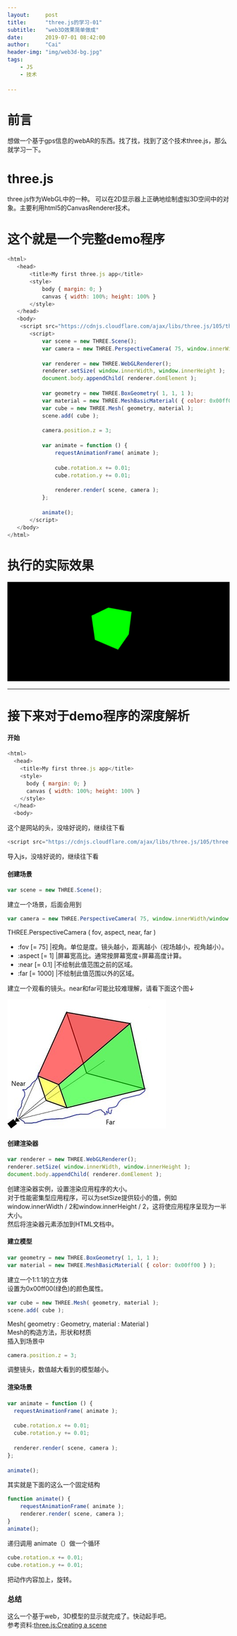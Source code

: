 ```yaml
---
layout:     post
title:      "three.js的学习-01"
subtitle:   "web3D效果简单做成"
date:       2019-07-01 08:42:00
author:     "Cai"
header-img: "img/web3d-bg.jpg"
tags:
    - JS
    - 技术

---
```

# 前言
想做一个基于gps信息的webAR的东西。找了找，找到了这个技术three.js，那么就学习一下。

# three.js
three.js作为WebGL中的一种。
可以在2D显示器上正确地绘制虚拟3D空间中的对象。主要利用html5的CanvasRenderer技术。

# 这个就是一个完整demo程序

 ``` js
 <html>
 	<head>
 		<title>My first three.js app</title>
 		<style>
 			body { margin: 0; }
 			canvas { width: 100%; height: 100% }
 		</style>
 	</head>
 	<body>
     <script src="https://cdnjs.cloudflare.com/ajax/libs/three.js/105/three.min.js"></script>
 		<script>
 			var scene = new THREE.Scene();
 			var camera = new THREE.PerspectiveCamera( 75, window.innerWidth/window.innerHeight, 0.1, 1000 );

 			var renderer = new THREE.WebGLRenderer();
 			renderer.setSize( window.innerWidth, window.innerHeight );
 			document.body.appendChild( renderer.domElement );

 			var geometry = new THREE.BoxGeometry( 1, 1, 1 );
 			var material = new THREE.MeshBasicMaterial( { color: 0x00ff00 } );
 			var cube = new THREE.Mesh( geometry, material );
 			scene.add( cube );

 			camera.position.z = 3;

 			var animate = function () {
 				requestAnimationFrame( animate );

 				cube.rotation.x += 0.01;
 				cube.rotation.y += 0.01;

 				renderer.render( scene, camera );
 			};

 			animate();
 		</script>
 	</body>
 </html>
 ```
# 执行的实际效果
![サンプル](/img/in-post/three-01/3ddemo.jpg)
 - - - -
# 接下来对于demo程序的深度解析
#### 开始
 ``` js
 <html>
   <head>
     <title>My first three.js app</title>
     <style>
       body { margin: 0; }
       canvas { width: 100%; height: 100% }
     </style>
   </head>
   <body>
 ```
 这个是网站的头，没啥好说的，继续往下看
``` js
<script src="https://cdnjs.cloudflare.com/ajax/libs/three.js/105/three.min.js"></script>
 ```
 导入js，没啥好说的，继续往下看
#### 创建场景
``` js
var scene = new THREE.Scene();
```

建立一个场景，后面会用到
 ``` js
var camera = new THREE.PerspectiveCamera( 75, window.innerWidth/window.innerHeight, 0.1, 1000 );
```
THREE.PerspectiveCamera ( fov, aspect, near, far )
- :fov <float>[= 75]
|视角。单位是度。镜头越小，距离越小（视场越小，视角越小）。  
- :aspect <float>[= 1]
|屏幕宽高比。通常按屏幕宽度÷屏幕高度计算。
- :near <float>[= 0.1]
|不绘制此值范围之前的区域。  
- :far <float>[= 1000]
|不绘制此值范围以外的区域。<br>

建立一个观看的镜头。near和far可能比较难理解，请看下面这个图↓

![camera](/img/in-post/three-01/camera.jpg)
#### 创建渲染器
``` js
var renderer = new THREE.WebGLRenderer();
renderer.setSize( window.innerWidth, window.innerHeight );
document.body.appendChild( renderer.domElement );
```

创建渲染器实例，设置渲染应用程序的大小。<br>对于性能密集型应用程序，可以为setSize提供较小的值，例如window.innerWidth / 2和window.innerHeight / 2，这将使应用程序呈现为一半大小。<br>
然后将渲染器元素添加到HTML文档中。
#### 建立模型
``` js
var geometry = new THREE.BoxGeometry( 1, 1, 1 );
var material = new THREE.MeshBasicMaterial( { color: 0x00ff00 } );
```
 建立一个1:1:1的立方体<br>
设置为0x00ff00(绿色)的颜色属性。

``` js
var cube = new THREE.Mesh( geometry, material );
scene.add( cube );
```
Mesh( geometry : Geometry, material : Material )<br>
Mesh的构造方法，形状和材质<br>
插入到场景中
``` js
camera.position.z = 3;
```
调整镜头，数值越大看到的模型越小。
####  渲染场景

``` js
var animate = function () {
  requestAnimationFrame( animate );

  cube.rotation.x += 0.01;
  cube.rotation.y += 0.01;

  renderer.render( scene, camera );
};

animate();
```
其实就是下面的这么一个固定结构
``` js
function animate() {
	requestAnimationFrame( animate );
	renderer.render( scene, camera );
}
animate();
```
递归调用 animate（）做一个循环
``` js
cube.rotation.x += 0.01;
cube.rotation.y += 0.01;
```
把动作内容加上，旋转。

### 总结
这么一个基于web，3D模型的显示就完成了。快动起手吧。<br>
参考资料:[three.js:Creating a scene](https://threejs.org/docs/index.html#manual/en/introduction/Creating-a-scene)
